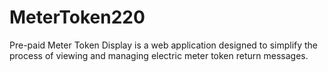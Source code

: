 # MeterToken220
Pre-paid Meter Token Display is a web application designed to simplify the process of viewing and managing electric meter token return messages.
